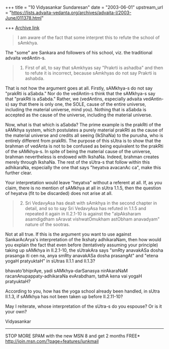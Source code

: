 +++
title = "10 Vidyasankar Sundaresan"
date = "2003-06-01"
upstream_url = "https://lists.advaita-vedanta.org/archives/advaita-l/2003-June/011378.html"

+++
[Archive link](https://lists.advaita-vedanta.org/archives/advaita-l/2003-June/011378.html)


>I am aware of the fact that some interpret this to refute
>the school of sAmkhya.

The "some" are Sankara and followers of his school, viz. the traditional 
advaita vedAntin-s.

>1) First of all,  to say that sAmkhyas say "Prakrti is ashadba" and then
>to refute it is incorrect,  because sAmkhyas do not say Prakrti is ashabda.

That is not how the argument goes at all. Firstly, sAMkhya-s do not say 
"prakRti is aSabda." Nor do the vedAntin-s think that the sAMkhya-s say that 
"prakRti is aSabda." Rather, we (vedAntins, especially advaita vedAntin-s) 
say that there is only one, the SOLE, cause of the entire universe, 
including the material universe, mind you). Nothing that is aSabda is 
accepted as the cause of the universe, including the material universe.

Now, what is that which is aSabda? The prime example is the prakRti of the 
sAMkhya system, which postulates a purely material prakRti as the cause of 
the material universe and credits all seeing (IkShaNa) to the purusha, who 
is entirely different from prakRti. The purpose of this sUtra is to show 
that the brahman of vedAnta is not to be confused as being equivalent to the 
prakRti of the sAMkhya-s. In spite of being the material cause of the 
universe, brahman nevertheless is endowed with IkshaNa. Indeed, brahman 
creates merely through IkshaNa. The rest of the sUtra-s that follow within 
this adhikaraNa, especially the one that says "heyatva avacanAc ca", make 
this further clear.

Your interpretation would leave "heyatva" without a referent at all. If, as 
you claim, there is no mention of sAMkhya at all in sUtra 1.1.5, then the 
question of heyatva (fit to be discarded) does not arise at all.

>2) Sri VedavyAsa has dealt with sAmkhya in the second chapter in
>detail,  and so to say Sri VedavyAsa has refuted in 1.1.5 and repeated
>it  again in II.2.1-10 is against the
>"alpAksharam asamdigdham sAravat vishwatOmukham
>astObham anavadyam"   nature of the sootras.

Not at all true. If this is the argument you want to use against 
SankarAcArya's interpretation of the Ikshaty adhikaraNam, then how would you 
explain the fact that even before (tentatively assuming your principle) 
taking up sAMkhya in II.2.1-10, the sUtrakAra says "smRty anavakASa dosha 
prasanga iti cen na, anya smRty anavakASa dosha prasangAt" and "etena yogaH 
pratyuktaH" in sUtras II.1.1 and II.1.3?

bhavato'bhiprAye, yadi sAMkhya-darSanasya nirAkaraNaM 
racanAnupappaty-adhikaraNa evArabdham, tathA kena vai yogaH pratyuktaH?

According to you, how has the yoga school already been handled, in sUtra 
II.1.3, if sAMkhya has not been taken up before II.2.11-10?

May I reiterate, whose interpretation of the sUtra-s do you espouse? Or is 
it your own?

Vidyasankar

_________________________________________________________________
STOP MORE SPAM with the new MSN 8 and get 2 months FREE*  
http://join.msn.com/?page=features/junkmail


